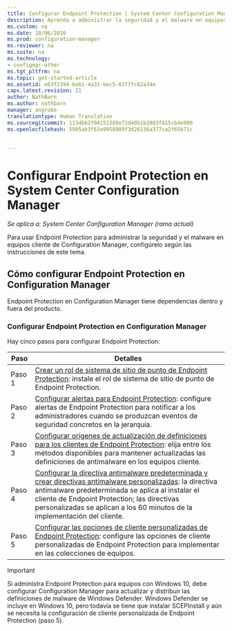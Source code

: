 ```yaml
---
title: Configurar Endpoint Protection | System Center Configuration Manager
description: Aprenda a administrar la seguridad y el malware en equipos cliente de System Center Configuration Manager.
ms.custom: na
ms.date: 10/06/2016
ms.prod: configuration-manager
ms.reviewer: na
ms.suite: na
ms.technology:
- configmgr-other
ms.tgt_pltfrm: na
ms.topic: get-started-article
ms.assetid: e63f2394-6eb1-4a33-bec5-8377fc62a34e
caps.latest.revision: 21
author: NathBarn
ms.author: nathbarn
manager: angrobe
translationtype: Human Translation
ms.sourcegitcommit: 1134bb2f04152288e72d40b1b1083f415cb4e900
ms.openlocfilehash: 5905ab3f63a9956909f3d26136a377ca2f65b71c


---
```

# <a name="configuring-endpoint-protection-in-system-center-configuration-manager"></a>Configurar Endpoint Protection en System Center Configuration Manager

*Se aplica a: System Center Configuration Manager (rama actual)*

Para usar Endpoint Protection para administrar la seguridad y el malware en equipos cliente de Configuration Manager, configúrelo según las instrucciones de este tema.  

## <a name="how-to-configure-endpoint-protection-in-configuration-manager"></a>Cómo configurar Endpoint Protection en Configuration Manager  
 Endpoint Protection en Configuration Manager tiene dependencias dentro y fuera del producto.  

### <a name="configure-endpoint-protection-in-configuration-manager"></a>Configurar Endpoint Protection en Configuration Manager  
Hay cinco pasos para configurar Endpoint Protection:

|Paso|Detalles|
|---|----|
|Paso 1|[Crear un rol de sistema de sitio de punto de Endpoint Protection](endpoint-protection-site-role.md): instale el rol de sistema de sitio de punto de Endpoint Protection. |
|Paso 2|[Configurar alertas para Endpoint Protection](endpoint-configure-alerts.md): configure alertas de Endpoint Protection para notificar a los administradores cuando se produzcan eventos de seguridad concretos en la jerarquía.|
|Paso 3 | [Configurar orígenes de actualización de definiciones para los clientes de Endpoint Protection](endpoint-definition-updates.md): elija entre los métodos disponibles para mantener actualizadas las definiciones de antimalware en los equipos cliente.|
|Paso 4|[Configurar la directiva antimalware predeterminada y crear directivas antimalware personalizadas](endpoint-antimalware-policies.md): la directiva antimalware predeterminada se aplica al instalar el cliente de Endpoint Protection; las directivas personalizadas se aplican a los 60 minutos de la implementación del cliente.|
|Paso 5|[Configurar las opciones de cliente personalizadas de Endpoint Protection](endpoint-protection-configure-client.md): configure las opciones de cliente personalizadas de Endpoint Protection para implementar en las colecciones de equipos.|

> [!IMPORTANT]  
>  Si administra Endpoint Protection para equipos con Windows 10, debe configurar Configuration Manager para actualizar y distribuir las definiciones de malware de Windows Defender. Windows Defender se incluye en Windows 10, pero todavía se tiene que instalar SCEPInstall y aún se necesita la configuración de cliente personalizada de Endpoint Protection (paso 5).  



<!--HONumber=Nov16_HO1-->


